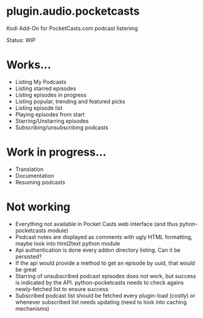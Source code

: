 # plugin.audio.pocketcasts
Kodi Add-On for PocketCasts.com podcast listening

Status: WIP

# Works...
* Listing My Podcasts
* Listing starred episodes
* Listing episodes in progress
* Listing popular, trending and featured picks
* Listing episode list
* Playing episodes from start
* Starring/Unstarring episodes
* Subscribing/unsubscribing podcasts

# Work in progress...
* Translation
* Documentation
* Resuming podcasts

# Not working
* Everything not available in Pocket Casts web interface (and thus pyhon-pocketcasts module)
* Podcast notes are displayed as comments with ugly HTML formatting, maybe look into html2text python module
* Api authentication is done every addon directory listing. Can it be persisted?
* If the api would provide a method to get an episode by uuid, that would be great
* Starring of unsubscribed podcast episodes does not work, but success is indicated by the API. python-pocketcasts needs to check agains newly-fetched list to ensure success
* Subscribed podcast list should be fetched every plugin-load (costly) or whenever subscribed list needs updating (need to look into caching mechanisms)
